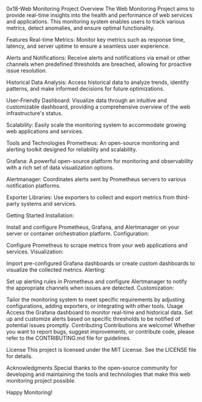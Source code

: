
0x18-Web Monitoring Project
Overview
The Web Monitoring Project aims to provide real-time insights into the health and performance of web services and applications. This monitoring system enables users to track various metrics, detect anomalies, and ensure optimal functionality.

Features
Real-time Metrics: Monitor key metrics such as response time, latency, and server uptime to ensure a seamless user experience.

Alerts and Notifications: Receive alerts and notifications via email or other channels when predefined thresholds are breached, allowing for proactive issue resolution.

Historical Data Analysis: Access historical data to analyze trends, identify patterns, and make informed decisions for future optimizations.

User-Friendly Dashboard: Visualize data through an intuitive and customizable dashboard, providing a comprehensive overview of the web infrastructure's status.

Scalability: Easily scale the monitoring system to accommodate growing web applications and services.

Tools and Technologies
Prometheus: An open-source monitoring and alerting toolkit designed for reliability and scalability.

Grafana: A powerful open-source platform for monitoring and observability with a rich set of data visualization options.

Alertmanager: Coordinates alerts sent by Prometheus servers to various notification platforms.

Exporter Libraries: Use exporters to collect and export metrics from third-party systems and services.

Getting Started
Installation:

Install and configure Prometheus, Grafana, and Alertmanager on your server or container orchestration platform.
Configuration:

Configure Prometheus to scrape metrics from your web applications and services.
Visualization:

Import pre-configured Grafana dashboards or create custom dashboards to visualize the collected metrics.
Alerting:

Set up alerting rules in Prometheus and configure Alertmanager to notify the appropriate channels when issues are detected.
Customization:

Tailor the monitoring system to meet specific requirements by adjusting configurations, adding exporters, or integrating with other tools.
Usage
Access the Grafana dashboard to monitor real-time and historical data.
Set up and customize alerts based on specific thresholds to be notified of potential issues promptly.
Contributing
Contributions are welcome! Whether you want to report bugs, suggest improvements, or contribute code, please refer to the CONTRIBUTING.md file for guidelines.

License
This project is licensed under the MIT License. See the LICENSE file for details.

Acknowledgments
Special thanks to the open-source community for developing and maintaining the tools and technologies that make this web monitoring project possible.

Happy Monitoring! 
